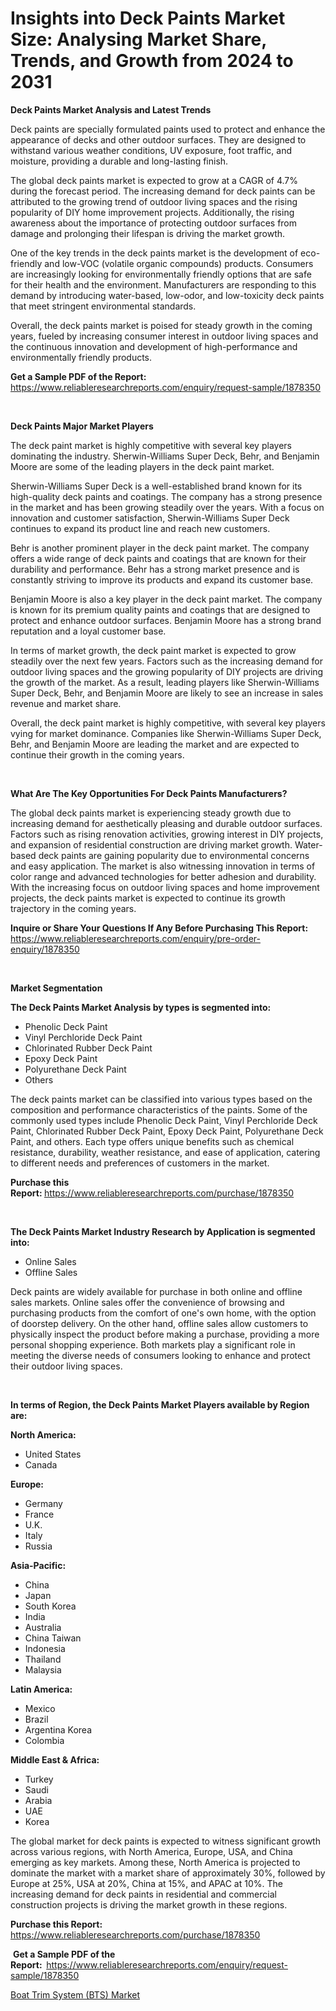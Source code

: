 <p><h1>Insights into Deck Paints Market Size: Analysing Market Share, Trends, and Growth from 2024 to 2031</h1></p><p><strong>Deck Paints Market Analysis and Latest Trends</strong></p>
<p><p>Deck paints are specially formulated paints used to protect and enhance the appearance of decks and other outdoor surfaces. They are designed to withstand various weather conditions, UV exposure, foot traffic, and moisture, providing a durable and long-lasting finish.</p><p>The global deck paints market is expected to grow at a CAGR of 4.7% during the forecast period. The increasing demand for deck paints can be attributed to the growing trend of outdoor living spaces and the rising popularity of DIY home improvement projects. Additionally, the rising awareness about the importance of protecting outdoor surfaces from damage and prolonging their lifespan is driving the market growth.</p><p>One of the key trends in the deck paints market is the development of eco-friendly and low-VOC (volatile organic compounds) products. Consumers are increasingly looking for environmentally friendly options that are safe for their health and the environment. Manufacturers are responding to this demand by introducing water-based, low-odor, and low-toxicity deck paints that meet stringent environmental standards.</p><p>Overall, the deck paints market is poised for steady growth in the coming years, fueled by increasing consumer interest in outdoor living spaces and the continuous innovation and development of high-performance and environmentally friendly products.</p></p>
<p><strong>Get a Sample PDF of the Report:&nbsp;</strong> <a href="https://www.reliableresearchreports.com/enquiry/request-sample/1878350">https://www.reliableresearchreports.com/enquiry/request-sample/1878350</a></p>
<p>&nbsp;</p>
<p><strong>Deck Paints Major Market Players</strong></p>
<p><p>The deck paint market is highly competitive with several key players dominating the industry. Sherwin-Williams Super Deck, Behr, and Benjamin Moore are some of the leading players in the deck paint market. </p><p>Sherwin-Williams Super Deck is a well-established brand known for its high-quality deck paints and coatings. The company has a strong presence in the market and has been growing steadily over the years. With a focus on innovation and customer satisfaction, Sherwin-Williams Super Deck continues to expand its product line and reach new customers.</p><p>Behr is another prominent player in the deck paint market. The company offers a wide range of deck paints and coatings that are known for their durability and performance. Behr has a strong market presence and is constantly striving to improve its products and expand its customer base.</p><p>Benjamin Moore is also a key player in the deck paint market. The company is known for its premium quality paints and coatings that are designed to protect and enhance outdoor surfaces. Benjamin Moore has a strong brand reputation and a loyal customer base.</p><p>In terms of market growth, the deck paint market is expected to grow steadily over the next few years. Factors such as the increasing demand for outdoor living spaces and the growing popularity of DIY projects are driving the growth of the market. As a result, leading players like Sherwin-Williams Super Deck, Behr, and Benjamin Moore are likely to see an increase in sales revenue and market share.</p><p>Overall, the deck paint market is highly competitive, with several key players vying for market dominance. Companies like Sherwin-Williams Super Deck, Behr, and Benjamin Moore are leading the market and are expected to continue their growth in the coming years.</p></p>
<p>&nbsp;</p>
<p><strong>What Are The Key Opportunities For Deck Paints Manufacturers?</strong></p>
<p><p>The global deck paints market is experiencing steady growth due to increasing demand for aesthetically pleasing and durable outdoor surfaces. Factors such as rising renovation activities, growing interest in DIY projects, and expansion of residential construction are driving market growth. Water-based deck paints are gaining popularity due to environmental concerns and easy application. The market is also witnessing innovation in terms of color range and advanced technologies for better adhesion and durability. With the increasing focus on outdoor living spaces and home improvement projects, the deck paints market is expected to continue its growth trajectory in the coming years.</p></p>
<p><strong>Inquire or Share Your Questions If Any Before Purchasing This Report:</strong> <a href="https://www.reliableresearchreports.com/enquiry/pre-order-enquiry/1878350">https://www.reliableresearchreports.com/enquiry/pre-order-enquiry/1878350</a></p>
<p>&nbsp;</p>
<p><strong>Market Segmentation</strong></p>
<p><strong>The Deck Paints Market Analysis by types is segmented into:</strong></p>
<p><ul><li>Phenolic Deck Paint</li><li>Vinyl Perchloride Deck Paint</li><li>Chlorinated Rubber Deck Paint</li><li>Epoxy Deck Paint</li><li>Polyurethane Deck Paint</li><li>Others</li></ul></p>
<p><p>The deck paints market can be classified into various types based on the composition and performance characteristics of the paints. Some of the commonly used types include Phenolic Deck Paint, Vinyl Perchloride Deck Paint, Chlorinated Rubber Deck Paint, Epoxy Deck Paint, Polyurethane Deck Paint, and others. Each type offers unique benefits such as chemical resistance, durability, weather resistance, and ease of application, catering to different needs and preferences of customers in the market.</p></p>
<p><strong>Purchase this Report:&nbsp;</strong><a href="https://www.reliableresearchreports.com/purchase/1878350">https://www.reliableresearchreports.com/purchase/1878350</a></p>
<p>&nbsp;</p>
<p><strong>The Deck Paints Market Industry Research by Application is segmented into:</strong></p>
<p><ul><li>Online Sales</li><li>Offline Sales</li></ul></p>
<p><p>Deck paints are widely available for purchase in both online and offline sales markets. Online sales offer the convenience of browsing and purchasing products from the comfort of one's own home, with the option of doorstep delivery. On the other hand, offline sales allow customers to physically inspect the product before making a purchase, providing a more personal shopping experience. Both markets play a significant role in meeting the diverse needs of consumers looking to enhance and protect their outdoor living spaces.</p></p>
<p>&nbsp;</p>
<p><strong>In terms of Region, the Deck Paints Market Players available by Region are:</strong></p>
<p>
    <p> <strong> North America: </strong>
        <ul>
            <li>United States</li>
            <li>Canada</li>
        </ul>
        </p> 
    <p> <strong> Europe: </strong>
        <ul>
            <li>Germany</li>
            <li>France</li>
            <li>U.K.</li>
            <li>Italy</li>
            <li>Russia</li>
        </ul>
        </p> 
    <p> <strong> Asia-Pacific: </strong>
        <ul>
            <li>China</li>
            <li>Japan</li>
            <li>South Korea</li>
            <li>India</li>
            <li>Australia</li>
            <li>China Taiwan</li>
            <li>Indonesia</li>
            <li>Thailand</li>
            <li>Malaysia</li>
        </ul>
        </p> 
    <p> <strong> Latin America: </strong>
        <ul>
            <li>Mexico</li>
            <li>Brazil</li>
            <li>Argentina Korea</li>
            <li>Colombia</li>
        </ul>
        </p> 
    <p> <strong> Middle East & Africa: </strong>
        <ul>
            <li>Turkey</li>
            <li>Saudi</li>
            <li>Arabia</li>
            <li>UAE</li>
            <li>Korea</li>
        </ul>
    </p>
    </p>
<p><p>The global market for deck paints is expected to witness significant growth across various regions, with North America, Europe, USA, and China emerging as key markets. Among these, North America is projected to dominate the market with a market share of approximately 30%, followed by Europe at 25%, USA at 20%, China at 15%, and APAC at 10%. The increasing demand for deck paints in residential and commercial construction projects is driving the market growth in these regions.</p></p>
<p><strong>Purchase this Report: </strong><a href="https://www.reliableresearchreports.com/purchase/1878350">https://www.reliableresearchreports.com/purchase/1878350</a></p>
<p>&nbsp;<strong>Get a Sample PDF of the Report:&nbsp;&nbsp;</strong><a href="https://www.reliableresearchreports.com/enquiry/request-sample/1878350">https://www.reliableresearchreports.com/enquiry/request-sample/1878350</a></p>
<p><strong></strong></p>
<p><p><a href="https://crocus-run-b5a.notion.site/Global-Boat-Trim-System-BTS-Market-Size-and-Market-Trends-Insights-and-Projections-from-2024-to-2-c09f5fadb8ec43cc8c38a28bdab6d1ee">Boat Trim System (BTS) Market</a></p></p>
